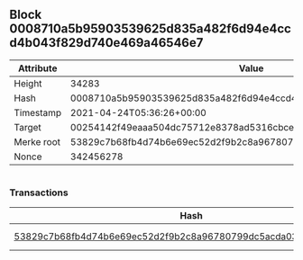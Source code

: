 ## Block 0008710a5b95903539625d835a482f6d94e4ccd4b043f829d740e469a46546e7

Attribute | Value
--- | ---
Height | 34283
Hash | 0008710a5b95903539625d835a482f6d94e4ccd4b043f829d740e469a46546e7
Timestamp | 2021-04-24T05:36:26+00:00
Target | 00254142f49eaaa504dc75712e8378ad5316cbcead634704b3734b6271167cc4
Merke root | 53829c7b68fb4d74b6e69ec52d2f9b2c8a96780799dc5acda03504a19918aa0f
Nonce | 342456278

```

```

### Transactions

Hash | Amount
--- | ---
[53829c7b68fb4d74b6e69ec52d2f9b2c8a96780799dc5acda03504a19918aa0f](53829c7b68fb4d74b6e69ec52d2f9b2c8a96780799dc5acda03504a19918aa0f.md) | 10.00000000 SKEPTI 
